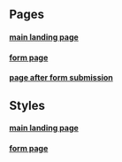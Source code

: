 ## Pages

#### [main landing page](site.html)

#### [form page](form.html)

#### [page after form submission](form-thank-you.html)

## Styles

#### [main landing page](/css/main-site.css)

#### [form page](/css/form.css)
